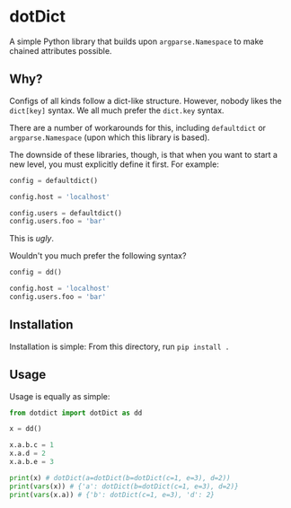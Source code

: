 # dotDict
A simple Python library that builds upon `argparse.Namespace` to make chained attributes possible.

## Why?
Configs of all kinds follow a dict-like structure. 
However, nobody likes the `dict[key]` syntax. We all much prefer the `dict.key` syntax.

There are a number of workarounds for this, including `defaultdict` or `argparse.Namespace` (upon which this library is based).

The downside of these libraries, though, is that when you want to start a new level, you must explicitly define it first. For example:
``` python
config = defaultdict()

config.host = 'localhost'

config.users = defaultdict()
config.users.foo = 'bar'
```

This is *ugly*.

Wouldn't you much prefer the following syntax?
``` python
config = dd()

config.host = 'localhost'
config.users.foo = 'bar'
```

## Installation
Installation is simple: From this directory, run `pip install .`

## Usage
Usage is equally as simple:
```python
from dotdict import dotDict as dd

x = dd()

x.a.b.c = 1
x.a.d = 2
x.a.b.e = 3

print(x) # dotDict(a=dotDict(b=dotDict(c=1, e=3), d=2))
print(vars(x)) # {'a': dotDict(b=dotDict(c=1, e=3), d=2)}
print(vars(x.a)) # {'b': dotDict(c=1, e=3), 'd': 2}
```
